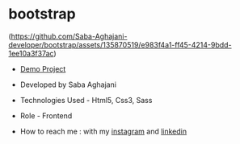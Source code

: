 # bootstrap
(https://github.com/Saba-Aghajani-developer/bootstrap/assets/135870519/e983f4a1-ff45-4214-9bdd-1ee10a3f37ac)

- [Demo Project](https://saba-aghajani-developer.github.io/bootstrap/)

- Developed by Saba Aghajani
  
- Technologies Used - Html5, Css3, Sass 

- Role - Frontend

- How to reach me : with my [instagram](https://instagram.com/saba_aghajani_web?igshid=ZGUzMzM3NWJiOQ==) and [linkedin](https://www.linkedin.com/in/saba-a-69b608208)
